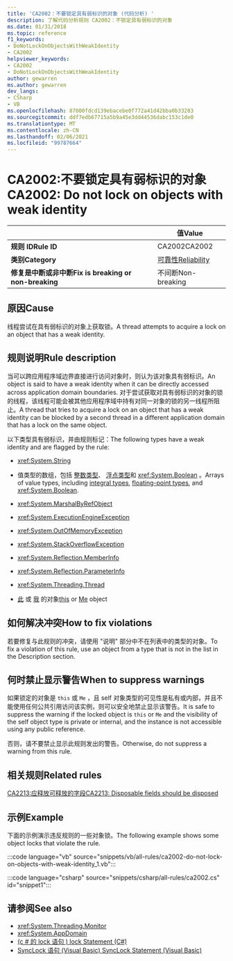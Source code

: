 ```yaml
---
title: 'CA2002：不要锁定具有弱标识的对象 (代码分析) '
description: 了解代码分析规则 CA2002：不锁定具有弱标识的对象
ms.date: 01/31/2018
ms.topic: reference
f1_keywords:
- DoNotLockOnObjectsWithWeakIdentity
- CA2002
helpviewer_keywords:
- CA2002
- DoNotLockOnObjectsWithWeakIdentity
author: gewarren
ms.author: gewarren
dev_langs:
- CSharp
- VB
ms.openlocfilehash: 87000fdcd139ebacebe0f772a41d42bba0b33283
ms.sourcegitcommit: ddf7edb67715a5b9a45e3dd44536dabc153c1de0
ms.translationtype: MT
ms.contentlocale: zh-CN
ms.lasthandoff: 02/06/2021
ms.locfileid: "99787664"
---
```

# <a name="ca2002-do-not-lock-on-objects-with-weak-identity"></a><span data-ttu-id="2b90e-103">CA2002:不要锁定具有弱标识的对象</span><span class="sxs-lookup"><span data-stu-id="2b90e-103">CA2002: Do not lock on objects with weak identity</span></span>

| | <span data-ttu-id="2b90e-104">值</span><span class="sxs-lookup"><span data-stu-id="2b90e-104">Value</span></span> |
|-|-|
| <span data-ttu-id="2b90e-105">**规则 ID**</span><span class="sxs-lookup"><span data-stu-id="2b90e-105">**Rule ID**</span></span> |<span data-ttu-id="2b90e-106">CA2002</span><span class="sxs-lookup"><span data-stu-id="2b90e-106">CA2002</span></span>|
| <span data-ttu-id="2b90e-107">**类别**</span><span class="sxs-lookup"><span data-stu-id="2b90e-107">**Category**</span></span> |[<span data-ttu-id="2b90e-108">可靠性</span><span class="sxs-lookup"><span data-stu-id="2b90e-108">Reliability</span></span>](reliability-warnings.md)|
| <span data-ttu-id="2b90e-109">**修复是中断或非中断**</span><span class="sxs-lookup"><span data-stu-id="2b90e-109">**Fix is breaking or non-breaking**</span></span> |<span data-ttu-id="2b90e-110">不间断</span><span class="sxs-lookup"><span data-stu-id="2b90e-110">Non-breaking</span></span>|

## <a name="cause"></a><span data-ttu-id="2b90e-111">原因</span><span class="sxs-lookup"><span data-stu-id="2b90e-111">Cause</span></span>

<span data-ttu-id="2b90e-112">线程尝试在具有弱标识的对象上获取锁。</span><span class="sxs-lookup"><span data-stu-id="2b90e-112">A thread attempts to acquire a lock on an object that has a weak identity.</span></span>

## <a name="rule-description"></a><span data-ttu-id="2b90e-113">规则说明</span><span class="sxs-lookup"><span data-stu-id="2b90e-113">Rule description</span></span>

<span data-ttu-id="2b90e-114">当可以跨应用程序域边界直接进行访问对象时，则认为该对象具有弱标识。</span><span class="sxs-lookup"><span data-stu-id="2b90e-114">An object is said to have a weak identity when it can be directly accessed across application domain boundaries.</span></span> <span data-ttu-id="2b90e-115">对于尝试获取对具有弱标识的对象的锁的线程，该线程可能会被其他应用程序域中持有对同一对象的锁的另一线程所阻止。</span><span class="sxs-lookup"><span data-stu-id="2b90e-115">A thread that tries to acquire a lock on an object that has a weak identity can be blocked by a second thread in a different application domain that has a lock on the same object.</span></span>

<span data-ttu-id="2b90e-116">以下类型具有弱标识，并由规则标记：</span><span class="sxs-lookup"><span data-stu-id="2b90e-116">The following types have a weak identity and are flagged by the rule:</span></span>

- <xref:System.String>

- <span data-ttu-id="2b90e-117">值类型的数组，包括 [整数类型](../../../csharp/language-reference/builtin-types/integral-numeric-types.md)、 [浮点类型](../../../csharp/language-reference/builtin-types/floating-point-numeric-types.md)和 <xref:System.Boolean> 。</span><span class="sxs-lookup"><span data-stu-id="2b90e-117">Arrays of value types, including [integral types](../../../csharp/language-reference/builtin-types/integral-numeric-types.md), [floating-point types](../../../csharp/language-reference/builtin-types/floating-point-numeric-types.md), and <xref:System.Boolean>.</span></span>

- <xref:System.MarshalByRefObject>

- <xref:System.ExecutionEngineException>

- <xref:System.OutOfMemoryException>

- <xref:System.StackOverflowException>

- <xref:System.Reflection.MemberInfo>

- <xref:System.Reflection.ParameterInfo>

- <xref:System.Threading.Thread>

- <span data-ttu-id="2b90e-118">[此](../../../csharp/language-reference/keywords/this.md) 或 [我](../../../visual-basic/programming-guide/program-structure/me-my-mybase-and-myclass.md) 的对象</span><span class="sxs-lookup"><span data-stu-id="2b90e-118">[this](../../../csharp/language-reference/keywords/this.md) or [Me](../../../visual-basic/programming-guide/program-structure/me-my-mybase-and-myclass.md) object</span></span>

## <a name="how-to-fix-violations"></a><span data-ttu-id="2b90e-119">如何解决冲突</span><span class="sxs-lookup"><span data-stu-id="2b90e-119">How to fix violations</span></span>

<span data-ttu-id="2b90e-120">若要修复与此规则的冲突，请使用 "说明" 部分中不在列表中的类型的对象。</span><span class="sxs-lookup"><span data-stu-id="2b90e-120">To fix a violation of this rule, use an object from a type that is not in the list in the Description section.</span></span>

## <a name="when-to-suppress-warnings"></a><span data-ttu-id="2b90e-121">何时禁止显示警告</span><span class="sxs-lookup"><span data-stu-id="2b90e-121">When to suppress warnings</span></span>

<span data-ttu-id="2b90e-122">如果锁定的对象是 `this` 或 `Me` ，且 self 对象类型的可见性是私有或内部，并且不能使用任何公共引用访问该实例，则可以安全地禁止显示该警告。</span><span class="sxs-lookup"><span data-stu-id="2b90e-122">It is safe to suppress the warning if the locked object is `this` or `Me` and the visibility of the self object type is private or internal, and the instance is not accessible using any public reference.</span></span>

<span data-ttu-id="2b90e-123">否则，请不要禁止显示此规则发出的警告。</span><span class="sxs-lookup"><span data-stu-id="2b90e-123">Otherwise, do not suppress a warning from this rule.</span></span>

## <a name="related-rules"></a><span data-ttu-id="2b90e-124">相关规则</span><span class="sxs-lookup"><span data-stu-id="2b90e-124">Related rules</span></span>

[<span data-ttu-id="2b90e-125">CA2213:应释放可释放的字段</span><span class="sxs-lookup"><span data-stu-id="2b90e-125">CA2213: Disposable fields should be disposed</span></span>](ca2213.md)

## <a name="example"></a><span data-ttu-id="2b90e-126">示例</span><span class="sxs-lookup"><span data-stu-id="2b90e-126">Example</span></span>

<span data-ttu-id="2b90e-127">下面的示例演示违反规则的一些对象锁。</span><span class="sxs-lookup"><span data-stu-id="2b90e-127">The following example shows some object locks that violate the rule.</span></span>

:::code language="vb" source="snippets/vb/all-rules/ca2002-do-not-lock-on-objects-with-weak-identity_1.vb":::

:::code language="csharp" source="snippets/csharp/all-rules/ca2002.cs" id="snippet1":::

## <a name="see-also"></a><span data-ttu-id="2b90e-128">请参阅</span><span class="sxs-lookup"><span data-stu-id="2b90e-128">See also</span></span>

- <xref:System.Threading.Monitor>
- <xref:System.AppDomain>
- [<span data-ttu-id="2b90e-129"> (c # 的 lock 语句 ) </span><span class="sxs-lookup"><span data-stu-id="2b90e-129">lock Statement (C#)</span></span>](../../../csharp/language-reference/keywords/lock-statement.md)
- [<span data-ttu-id="2b90e-130">SyncLock 语句 (Visual Basic) </span><span class="sxs-lookup"><span data-stu-id="2b90e-130">SyncLock Statement (Visual Basic)</span></span>](../../../visual-basic/language-reference/statements/synclock-statement.md)
